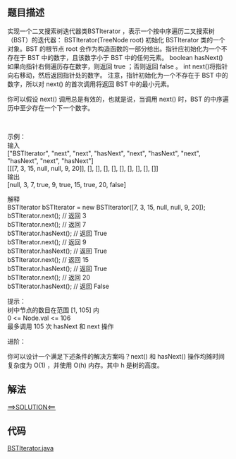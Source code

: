 ## 题目描述

实现一个二叉搜索树迭代器类BSTIterator ，表示一个按中序遍历二叉搜索树（BST）的迭代器： BSTIterator(TreeNode root) 初始化 BSTIterator 类的一个对象。BST 的根节点 root
会作为构造函数的一部分给出。指针应初始化为一个不存在于 BST 中的数字，且该数字小于 BST 中的任何元素。 boolean hasNext() 如果向指针右侧遍历存在数字，则返回 true ；否则返回 false 。 int
next()将指针向右移动，然后返回指针处的数字。 注意，指针初始化为一个不存在于 BST 中的数字，所以对 next() 的首次调用将返回 BST 中的最小元素。

你可以假设 next() 调用总是有效的，也就是说，当调用 next() 时，BST 的中序遍历中至少存在一个下一个数字。

 

示例：
<br> 输入
<br>["BSTIterator", "next", "next", "hasNext", "next", "hasNext", "next", "hasNext", "next", "hasNext"]
<br>[[[7, 3, 15, null, null, 9, 20]], [], [], [], [], [], [], [], [], []]
<br>输出
<br>[null, 3, 7, true, 9, true, 15, true, 20, false]

解释
<br>BSTIterator bSTIterator = new BSTIterator([7, 3, 15, null, null, 9, 20]);
<br>bSTIterator.next(); // 返回 3
<br>bSTIterator.next(); // 返回 7
<br>bSTIterator.hasNext(); // 返回 True
<br>bSTIterator.next(); // 返回 9
<br>bSTIterator.hasNext(); // 返回 True
<br>bSTIterator.next(); // 返回 15
<br>bSTIterator.hasNext(); // 返回 True
<br>bSTIterator.next(); // 返回 20
<br>bSTIterator.hasNext(); // 返回 False

提示：
<br>树中节点的数目在范围 [1, 105] 内
<br>0 <= Node.val <= 106
<br>最多调用 105 次 hasNext 和 next 操作

进阶：

你可以设计一个满足下述条件的解决方案吗？next() 和 hasNext() 操作均摊时间复杂度为 O(1) ，并使用 O(h) 内存。其中 h 是树的高度。

## 解法

[==>SOLUTION<==](https://leetcode-cn.com/problems/binary-search-tree-iterator/solution/er-cha-sou-suo-shu-die-dai-qi-by-leetcod-4y0y/)

## 代码

[BSTIterator.java](https://github.com/Marshal7cc/leetcode-java/blob/master/src/binarytree/BSTIterator.java)

